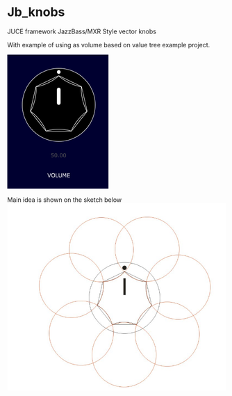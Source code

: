 # Jb_knobs
JUCE framework JazzBass/MXR Style vector knobs

With example of using as volume based on value tree example project.


![alt text](https://github.com/igorpie/Jb_knobs/blob/master/result.PNG?raw=true)

Main idea is shown on the sketch below
![alt text](https://github.com/igorpie/Jb_knobs/blob/master/jbsketch.jpg?raw=true)
